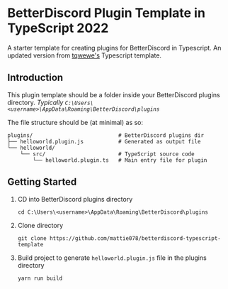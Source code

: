 # BetterDiscord Plugin Template in TypeScript 2022
A starter template for creating plugins for BetterDiscord in Typescript. An updated version from [tqwewe's](https://github.com/tqwewe/betterdiscord-typescript-template) Typescript template.

## Introduction
This plugin template should be a folder inside your BetterDiscord plugins directory.
*Typically `C:\Users\<username>\AppData\Roaming\BetterDiscord\plugins`*

The file structure should be (at minimal) as so:

```
plugins/                           # BetterDiscord plugins dir
├── helloworld.plugin.js           # Generated as output file
└── helloworld/
    └── src/                       # TypeScript source code
        └── helloworld.plugin.ts   # Main entry file for plugin
```

## Getting Started

1. CD into BetterDiscord plugins directory

   `cd C:\Users\<username>\AppData\Roaming\BetterDiscord\plugins`

2. Clone directory

   `git clone https://github.com/mattie078/betterdiscord-typescript-template`

3. Build project to generate `helloworld.plugin.js` file in the plugins directory

   `yarn run build`
